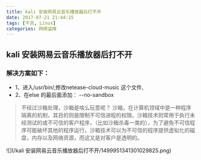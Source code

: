 ```yaml
---
title: kali 安装网易云音乐播放器后打不开
date: 2017-07-21 21:44:15
tags: [干货, Linux]
categories: 网络运维
---
```

## kali 安装网易云音乐播放器后打不开

### 解决方案如下：
+ 1、进入/usr/bin/,修改netease-cloud-music 这个文件,
+ 2、在else 的最后面添加： --no-sandbox

> 不经过沙箱处理，沙箱是啥么玩意呢？
沙箱，在计算机领域中是一种程序隔离的机制，其目的则是限制不可信进程的权限。沙箱技术则常用于执行未经测试的或不可信的客户程序，（比如沙箱杀毒一类的），为了避免不可信程序可能破坏其他的程序运行，沙箱技术可以为不可信的程序提供虚拟化的磁盘，内存以及网络资源，而这又是对客户是透明的。

![](/kali 安装网易云音乐播放器后打不开/1499951341301029825.png)
